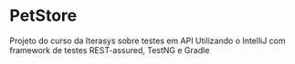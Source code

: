 # PetStore
Projeto do curso da Iterasys sobre testes em API
Utilizando o IntelliJ com framework de testes REST-assured, TestNG e Gradle
